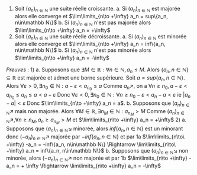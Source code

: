 

1) Soit $(a_n)_{n\in\mathbb N}$ une suite réelle croissante.
	a. Si $(a_n)_{n\in\mathbb N}$ est majorée alors elle converge et $\lim\limits_{n\to +\infty} a_n = sup\{a_n, n\in\mathbb N\}$
	b. Si $(a_n)_{n\in\mathbb N}$ n'est pas majorée alors $\lim\limits_{n\to +\infty} a_n = +\infty$
2) Soit $(a_n)_{n\in\mathbb N}$ une suite réelle décroissante.
	a. Si $(a_n)_{n\in\mathbb N}$ est minorée alors elle converge et $\lim\limits_{n\to +\infty} a_n = inf\{a_n, n\in\mathbb N\}$
	b. Si $(a_n)_{n\in\mathbb N}$ n'est pas minorée alors $\lim\limits_{n\to +\infty} a_n = -\infty$

*Preuves* :
1) 
	a.
	Supposons que $\exists M\in\mathbb R : \forall n\in\mathbb N, a_n \le M$.
	Alors $\{a_n, n\in\mathbb N\} \subseteq \mathbb R$ est majorée et admet une borne supérieure. Soit $a = sup\{a_n, n\in\mathbb N\}$. Alors $\forall \varepsilon > 0, \exists n_0 \in\mathbb N : a-\varepsilon < a_{n_0} \le a$
	Comme $a_n \nearrow$, on a $\forall n\ge n_0, a-\varepsilon < a_{n_0} \le a_n\le a < a+\varepsilon$
	Donc $\forall \varepsilon < 0, \exists n_0 \in\mathbb N : \forall n\ge n_0 -\varepsilon < a_n -a < \varepsilon$ ie $|a_n - a|< \varepsilon$
	Donc $\lim\limits_{n\to +\infty} a_n = a$.
	b.
	Supposons que $(a_n)_{n\in\mathbb N} \nearrow$ mais non majorée.
	Alors $\forall M \in\mathbb R, \exists n_M \in\mathbb N : a_{n_M} > M$
	Comme $(a_n)_{n\in\mathbb N} \nearrow, \forall n\ge n_M, a_n \ge a_{n_M}>M$ et $\lim\limits_{n\to +\infty} a_n = +\infty$
2) 
	a.
	Supposons que $(a_n)_{n\in\mathbb N} \searrow$ minorée, alors $inf\{a_n, n\in\mathbb N \}$ est un minorant donc $(-a_n)_{n\in\mathbb N} \nearrow$ majorée par $-inf\{a_n, n\in\mathbb N\}$ et par 1a $\lim\limits_{n\to\ +\infty} -a_n = -inf\{a_n, n\in\mathbb N\} \Rightarrow \lim\limits_{n\to\ +\infty} a_n = inf\{a_n, n\in\mathbb N\}$ 
	b.
	Supposons que $(a_n)_{n\in\mathbb N} \searrow$ non minorée, alors $(-a_n)_{n\in\mathbb N} \nearrow$ non majorée et par 1b $\lim\limits_{n\to +\infty} -a_n = + \infty \Rightarrow \lim\limits_{n\to +\infty} a_n = -\infty$


